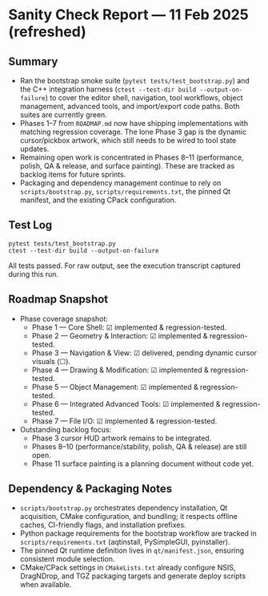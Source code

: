 # Sanity Check Report — 11 Feb 2025 (refreshed)

## Summary
- Ran the bootstrap smoke suite (`pytest tests/test_bootstrap.py`) and the C++ integration harness (`ctest --test-dir build --output-on-failure`) to cover the editor shell, navigation, tool workflows, object management, advanced tools, and import/export code paths. Both suites are currently green.
- Phases 1–7 from `ROADMAP.md` now have shipping implementations with matching regression coverage. The lone Phase 3 gap is the dynamic cursor/pickbox artwork, which still needs to be wired to tool state updates.
- Remaining open work is concentrated in Phases 8–11 (performance, polish, QA & release, and surface painting). These are tracked as backlog items for future sprints.
- Packaging and dependency management continue to rely on `scripts/bootstrap.py`, `scripts/requirements.txt`, the pinned Qt manifest, and the existing CPack configuration.

## Test Log
```text
pytest tests/test_bootstrap.py
ctest --test-dir build --output-on-failure
```

All tests passed. For raw output, see the execution transcript captured during this run.

## Roadmap Snapshot
- Phase coverage snapshot:
  - Phase 1 — Core Shell: ☑ implemented & regression-tested.
  - Phase 2 — Geometry & Interaction: ☑ implemented & regression-tested.
  - Phase 3 — Navigation & View: ☑ delivered, pending dynamic cursor visuals (☐).
  - Phase 4 — Drawing & Modification: ☑ implemented & regression-tested.
  - Phase 5 — Object Management: ☑ implemented & regression-tested.
  - Phase 6 — Integrated Advanced Tools: ☑ implemented & regression-tested.
  - Phase 7 — File I/O: ☑ implemented & regression-tested.
- Outstanding backlog focus:
  - Phase 3 cursor HUD artwork remains to be integrated.
  - Phases 8–10 (performance/stability, polish, QA & release) are still open.
  - Phase 11 surface painting is a planning document without code yet.

## Dependency & Packaging Notes
- `scripts/bootstrap.py` orchestrates dependency installation, Qt acquisition, CMake configuration, and bundling; it respects offline caches, CI-friendly flags, and installation prefixes.
- Python package requirements for the bootstrap workflow are tracked in `scripts/requirements.txt` (aqtinstall, PySimpleGUI, pyinstaller).
- The pinned Qt runtime definition lives in `qt/manifest.json`, ensuring consistent module selection.
- CMake/CPack settings in `CMakeLists.txt` already configure NSIS, DragNDrop, and TGZ packaging targets and generate deploy scripts when available.
